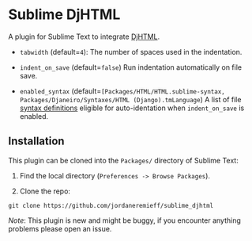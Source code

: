# Sublime DjHTML

A plugin for Sublime Text to integrate [DjHTML](https://github.com/rtts/djhtml).

- `tabwidth` (default=`4`):
    The number of spaces used in the indentation.

- `indent_on_save` (default=`false`)
    Run indentation automatically on file save.

- `enabled_syntax` (default=`[Packages/HTML/HTML.sublime-syntax, Packages/Djaneiro/Syntaxes/HTML (Django).tmLanguage`)
    A list of file [syntax definitions](https://www.sublimetext.com/docs/syntax.html) eligible for auto-identation when `indent_on_save` is enabled.

## Installation

This plugin can be cloned into the `Packages/` directory of Sublime Text:

1. Find the local directory (`Preferences -> Browse Packages`).

2. Clone the repo:

```shell
git clone https://github.com/jordaneremieff/sublime_djhtml
```

*Note*: This plugin is new and might be buggy, if you encounter anything problems please open an issue.
